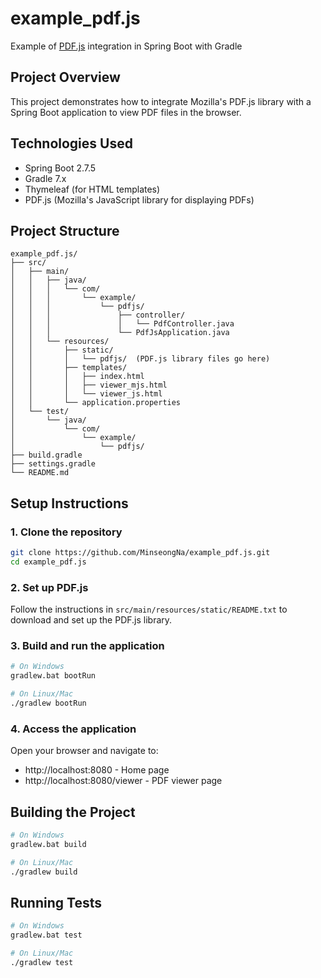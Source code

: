 # example_pdf.js
Example of [PDF.js](https://mozilla.github.io/pdf.js/) integration in Spring Boot with Gradle

## Project Overview
This project demonstrates how to integrate Mozilla's PDF.js library with a Spring Boot application to view PDF files in the browser.

## Technologies Used
- Spring Boot 2.7.5
- Gradle 7.x
- Thymeleaf (for HTML templates)
- PDF.js (Mozilla's JavaScript library for displaying PDFs)

## Project Structure
```
example_pdf.js/
├── src/
│   ├── main/
│   │   ├── java/
│   │   │   └── com/
│   │   │       └── example/
│   │   │           └── pdfjs/
│   │   │               ├── controller/
│   │   │               │   └── PdfController.java
│   │   │               └── PdfJsApplication.java
│   │   └── resources/
│   │       ├── static/
│   │       │   └── pdfjs/  (PDF.js library files go here)
│   │       ├── templates/
│   │       │   ├── index.html
│   │       │   ├── viewer_mjs.html
│   │       │   └── viewer_js.html
│   │       └── application.properties
│   └── test/
│       └── java/
│           └── com/
│               └── example/
│                   └── pdfjs/
├── build.gradle
├── settings.gradle
└── README.md
```

## Setup Instructions

### 1. Clone the repository
```bash
git clone https://github.com/MinseongNa/example_pdf.js.git
cd example_pdf.js
```

### 2. Set up PDF.js
Follow the instructions in `src/main/resources/static/README.txt` to download and set up the PDF.js library.

### 3. Build and run the application
```bash
# On Windows
gradlew.bat bootRun

# On Linux/Mac
./gradlew bootRun
```

### 4. Access the application
Open your browser and navigate to:
- http://localhost:8080 - Home page
- http://localhost:8080/viewer - PDF viewer page

## Building the Project
```bash
# On Windows
gradlew.bat build

# On Linux/Mac
./gradlew build
```

## Running Tests
```bash
# On Windows
gradlew.bat test

# On Linux/Mac
./gradlew test
```

